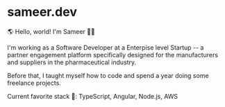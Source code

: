# sameer.dev
🌎 Hello, world! I'm Sameer 👋🏼

I'm working as a Software Developer at a Enterpise level Startup -- a partner engagement platform specifically designed for the manufacturers and suppliers in the pharmaceutical industry.

Before that, I taught myself how to code and spend a year doing some freelance projects.

Current favorite stack 🥞: TypeScript, Angular, Node.js, AWS
